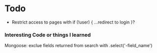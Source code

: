 # Todo
- Restrict access to pages with if (!user) { ...redirect to login }?


### Interesting Code or things I learned
Mongoose: exclue fields returned from search with .select('-field_name')